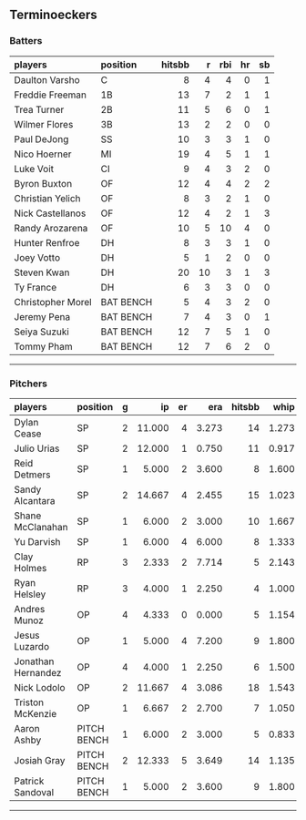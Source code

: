 ## Terminoeckers

### Batters

 
|players           |position  | hitsbb|  r| rbi| hr| sb| 
|:-----------------|:---------|------:|--:|---:|--:|--:| 
|Daulton Varsho    |C         |      8|  4|   4|  0|  1| 
|Freddie Freeman   |1B        |     13|  7|   2|  1|  1| 
|Trea Turner       |2B        |     11|  5|   6|  0|  1| 
|Wilmer Flores     |3B        |     13|  2|   2|  0|  0| 
|Paul DeJong       |SS        |     10|  3|   3|  1|  0| 
|Nico Hoerner      |MI        |     19|  4|   5|  1|  1| 
|Luke Voit         |CI        |      9|  4|   3|  2|  0| 
|Byron Buxton      |OF        |     12|  4|   4|  2|  2| 
|Christian Yelich  |OF        |      8|  3|   2|  1|  0| 
|Nick Castellanos  |OF        |     12|  4|   2|  1|  3| 
|Randy Arozarena   |OF        |     10|  5|  10|  4|  0| 
|Hunter Renfroe    |DH        |      8|  3|   3|  1|  0| 
|Joey Votto        |DH        |      5|  1|   2|  0|  0| 
|Steven Kwan       |DH        |     20| 10|   3|  1|  3| 
|Ty France         |DH        |      6|  3|   3|  0|  0| 
|Christopher Morel |BAT BENCH |      5|  4|   3|  2|  0| 
|Jeremy Pena       |BAT BENCH |      7|  4|   3|  0|  1| 
|Seiya Suzuki      |BAT BENCH |     12|  7|   5|  1|  0| 
|Tommy Pham        |BAT BENCH |     12|  7|   6|  2|  0| 


* * *

### Pitchers

 
|players            |position    |  g|     ip| er|   era| hitsbb|  whip| so|  w| sv| 
|:------------------|:-----------|--:|------:|--:|-----:|------:|-----:|--:|--:|--:| 
|Dylan Cease        |SP          |  2| 11.000|  4| 3.273|     14| 1.273| 12|  0|  0| 
|Julio Urias        |SP          |  2| 12.000|  1| 0.750|     11| 0.917| 14|  2|  0| 
|Reid Detmers       |SP          |  1|  5.000|  2| 3.600|      8| 1.600|  9|  0|  0| 
|Sandy Alcantara    |SP          |  2| 14.667|  4| 2.455|     15| 1.023| 11|  1|  0| 
|Shane McClanahan   |SP          |  1|  6.000|  2| 3.000|     10| 1.667|  4|  1|  0| 
|Yu Darvish         |SP          |  1|  6.000|  4| 6.000|      8| 1.333|  9|  0|  0| 
|Clay Holmes        |RP          |  3|  2.333|  2| 7.714|      5| 2.143|  1|  0|  0| 
|Ryan Helsley       |RP          |  3|  4.000|  1| 2.250|      4| 1.000|  5|  1|  1| 
|Andres Munoz       |OP          |  4|  4.333|  0| 0.000|      5| 1.154|  9|  1|  0| 
|Jesus Luzardo      |OP          |  1|  5.000|  4| 7.200|      9| 1.800|  6|  0|  0| 
|Jonathan Hernandez |OP          |  4|  4.000|  1| 2.250|      6| 1.500|  3|  0|  2| 
|Nick Lodolo        |OP          |  2| 11.667|  4| 3.086|     18| 1.543| 14|  0|  0| 
|Triston McKenzie   |OP          |  1|  6.667|  2| 2.700|      7| 1.050|  3|  0|  0| 
|Aaron Ashby        |PITCH BENCH |  1|  6.000|  2| 3.000|      5| 0.833|  5|  0|  0| 
|Josiah Gray        |PITCH BENCH |  2| 12.333|  5| 3.649|     14| 1.135| 15|  0|  0| 
|Patrick Sandoval   |PITCH BENCH |  1|  5.000|  2| 3.600|      9| 1.800|  4|  0|  0| 


* * *


